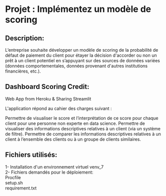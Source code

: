 # Projet : Implémentez un modèle de scoring

## Description:
 L’entreprise souhaite développer un modèle de scoring de la probabilité de défaut de paiement du client pour étayer la décision d'accorder ou non un prêt à un client potentiel en s’appuyant sur des sources de données variées (données comportementales, données provenant d'autres institutions financières, etc.).      
     
## Dashboard Scoring Credit:
Web App from Heroku & Sharing Streamlit

L'application répond au cahier des charges suivant :

Permettre de visualiser le score et l’interprétation de ce score pour chaque client pour une personne non experte en data science.
Permettre de visualiser des informations descriptives relatives à un client (via un système de filtre).
Permettre de comparer les informations descriptives relatives à un client à l’ensemble des clients ou à un groupe de clients similaires.


## Fichiers utilisés:   

1- Installation d'un environnement virtuel venv_7    
2- Fichiers demandés pour le déploiement:    
    Procfile    
    setup.sh   
    requirement.txt   